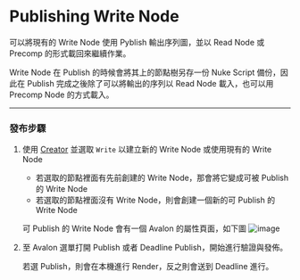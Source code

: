 
# Publishing Write Node

可以將現有的 Write Node 使用 Pyblish 輸出序列圖，並以 Read Node 或 Precomp 的形式載回來繼續作業。

Write Node 在 Publish 的時候會將其上的節點樹另存一份 Nuke Script 備份，因此在 Publish 完成之後除了可以將輸出的序列以 Read Node 載入，也可以用 Precomp Node 的方式載入。

---

### 發布步驟

1. 使用 [Creator](avalon_tool_creator.md) 並選取 `Write` 以建立新的 Write Node 或使用現有的 Write Node

    * 若選取的節點裡面有先前創建的 Write Node，那會將它變成可被 Publish 的 Write Node
    * 若選取的節點裡面沒有 Write Node，則會創建一個新的可 Publish 的 Write Node

    可 Publish 的 Write Node 會有一個 Avalon 的屬性頁面，如下圖
    ![image](https://user-images.githubusercontent.com/3357009/74134022-b5bfc900-4c24-11ea-8014-c36f834d97ba.png)

2. 至 Avalon 選單打開 Publish 或者 Deadline Publish，開始進行驗證與發佈。

    若選 Publish，則會在本機進行 Render，反之則會送到 Deadline 進行。

